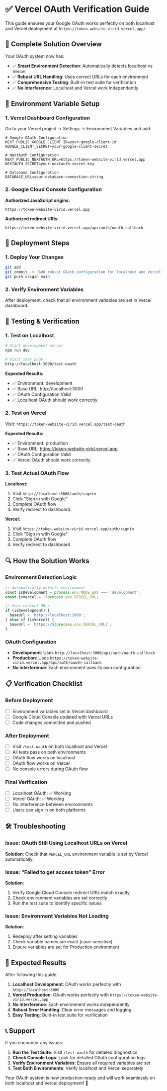 # ✅ Vercel OAuth Verification Guide

This guide ensures your Google OAuth works perfectly on both localhost and Vercel deployment at `https://token-website-virid.vercel.app/`.

## 🎯 **Complete Solution Overview**

Your OAuth system now has:
- ✅ **Smart Environment Detection**: Automatically detects localhost vs Vercel
- ✅ **Robust URL Handling**: Uses correct URLs for each environment
- ✅ **Comprehensive Testing**: Built-in test suite for verification
- ✅ **No Interference**: Localhost and Vercel work independently

## 🔧 **Environment Variable Setup**

### **1. Vercel Dashboard Configuration**

Go to your Vercel project → Settings → Environment Variables and add:

```env
# Google OAuth Configuration
NEXT_PUBLIC_GOOGLE_CLIENT_ID=your-google-client-id
GOOGLE_CLIENT_SECRET=your-google-client-secret

# NextAuth Configuration
NEXT_PUBLIC_NEXTAUTH_URL=https://token-website-virid.vercel.app
NEXTAUTH_SECRET=your-nextauth-secret-key

# Database Configuration
DATABASE_URL=your-database-connection-string
```

### **2. Google Cloud Console Configuration**

**Authorized JavaScript origins:**
```
https://token-website-virid.vercel.app
```

**Authorized redirect URIs:**
```
https://token-website-virid.vercel.app/api/auth/oauth-callback
```

## 🚀 **Deployment Steps**

### **1. Deploy Your Changes**
```bash
git add .
git commit -m "Add robust OAuth configuration for localhost and Vercel"
git push origin main
```

### **2. Verify Environment Variables**
After deployment, check that all environment variables are set in Vercel dashboard.

## 🧪 **Testing & Verification**

### **1. Test on Localhost**
```bash
# Start development server
npm run dev

# Visit test page
http://localhost:3000/test-oauth
```

**Expected Results:**
- ✅ Environment: development
- ✅ Base URL: http://localhost:3000
- ✅ OAuth Configuration Valid
- ✅ Localhost OAuth should work correctly

### **2. Test on Vercel**
Visit: `https://token-website-virid.vercel.app/test-oauth`

**Expected Results:**
- ✅ Environment: production
- ✅ Base URL: https://token-website-virid.vercel.app
- ✅ OAuth Configuration Valid
- ✅ Vercel OAuth should work correctly

### **3. Test Actual OAuth Flow**

**Localhost:**
1. Visit `http://localhost:3000/auth/signin`
2. Click "Sign in with Google"
3. Complete OAuth flow
4. Verify redirect to dashboard

**Vercel:**
1. Visit `https://token-website-virid.vercel.app/auth/signin`
2. Click "Sign in with Google"
3. Complete OAuth flow
4. Verify redirect to dashboard

## 🔍 **How the Solution Works**

### **Environment Detection Logic**
```javascript
// Automatically detects environment
const isDevelopment = process.env.NODE_ENV === 'development';
const isVercel = !!process.env.VERCEL_URL;

// Uses correct URLs
if (isDevelopment) {
  baseUrl = 'http://localhost:3000';
} else if (isVercel) {
  baseUrl = `https://${process.env.VERCEL_URL}`;
}
```

### **OAuth Configuration**
- **Development**: Uses `http://localhost:3000/api/auth/oauth-callback`
- **Production**: Uses `https://token-website-virid.vercel.app/api/auth/oauth-callback`
- **No Interference**: Each environment uses its own configuration

## 📋 **Verification Checklist**

### **Before Deployment**
- [ ] Environment variables set in Vercel dashboard
- [ ] Google Cloud Console updated with Vercel URLs
- [ ] Code changes committed and pushed

### **After Deployment**
- [ ] Visit `/test-oauth` on both localhost and Vercel
- [ ] All tests pass on both environments
- [ ] OAuth flow works on localhost
- [ ] OAuth flow works on Vercel
- [ ] No console errors during OAuth flow

### **Final Verification**
- [ ] Localhost OAuth: ✅ Working
- [ ] Vercel OAuth: ✅ Working
- [ ] No interference between environments
- [ ] Users can sign in on both platforms

## 🛠️ **Troubleshooting**

### **Issue: OAuth Still Using Localhost URLs on Vercel**
**Solution**: Check that `VERCEL_URL` environment variable is set by Vercel automatically.

### **Issue: "Failed to get access token" Error**
**Solution**: 
1. Verify Google Cloud Console redirect URIs match exactly
2. Check environment variables are set correctly
3. Run the test suite to identify specific issues

### **Issue: Environment Variables Not Loading**
**Solution**:
1. Redeploy after setting variables
2. Check variable names are exact (case-sensitive)
3. Ensure variables are set for Production environment

## 🎉 **Expected Results**

After following this guide:

1. **Localhost Development**: OAuth works perfectly with `http://localhost:3000`
2. **Vercel Production**: OAuth works perfectly with `https://token-website-virid.vercel.app`
3. **No Interference**: Each environment works independently
4. **Robust Error Handling**: Clear error messages and logging
5. **Easy Testing**: Built-in test suite for verification

## 📞 **Support**

If you encounter any issues:

1. **Run the Test Suite**: Visit `/test-oauth` for detailed diagnostics
2. **Check Console Logs**: Look for detailed OAuth configuration logs
3. **Verify Environment Variables**: Ensure all required variables are set
4. **Test Both Environments**: Verify localhost and Vercel separately

Your OAuth system is now production-ready and will work seamlessly on both localhost and Vercel deployment! 🚀
